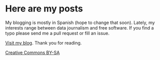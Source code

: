 # Here are my posts
My blogging is mostly in Spanish (hope to change that soon). Lately, my interests range between data journalism and free software. If you find a typo please send me a pull request or fill an issue.

[Visit my blog](http://martingonzalez.net). Thank you for reading.

[Creative Commons BY-SA](https://creativecommons.org/licenses/by-sa/4.0/)
